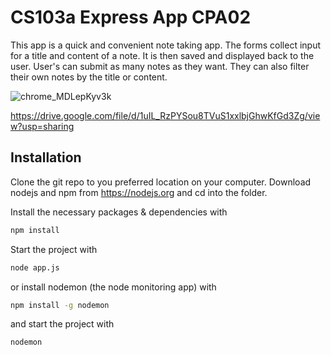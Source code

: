 # CS103a Express App CPA02

This app is a quick and convenient note taking app.  The forms collect input for a title and content of a note.  It is then saved and displayed back to the user.  User's can submit as many notes as they want.  They can also filter their own notes by the title or content.

![chrome_MDLepKyv3k](https://user-images.githubusercontent.com/47374783/166831612-3ed0fc9f-ef8e-4460-800a-e1f4141da025.png)

https://drive.google.com/file/d/1uIL_RzPYSou8TVuS1xxlbjGhwKfGd3Zg/view?usp=sharing

## Installation
Clone the git repo to you preferred location on your computer. Download nodejs and npm from https://nodejs.org and cd into the folder. 

Install the necessary packages & dependencies with
``` bash
npm install
```
Start the project with
``` bash
node app.js
```
or install nodemon (the node monitoring app) with
``` bash
npm install -g nodemon
```
and start the project with
``` bash
nodemon
```

